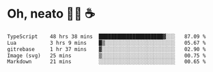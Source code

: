 # Oh, neato 🧑‍💻 ☕

<!--START_SECTION:waka-->

```txt
TypeScript    48 hrs 38 mins  █████████████████████▓░░░   87.09 %
Lua           3 hrs 9 mins    █▒░░░░░░░░░░░░░░░░░░░░░░░   05.67 %
gitrebase     1 hr 37 mins    ▓░░░░░░░░░░░░░░░░░░░░░░░░   02.90 %
Image (svg)   25 mins         ▒░░░░░░░░░░░░░░░░░░░░░░░░   00.75 %
Markdown      21 mins         ░░░░░░░░░░░░░░░░░░░░░░░░░   00.65 %
```

<!--END_SECTION:waka-->
